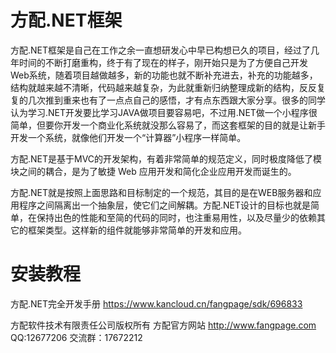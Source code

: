 # 方配.NET框架
方配.NET框架是自己在工作之余一直想研发心中早已构想已久的项目，经过了几年时间的不断打磨重构，终于有了现在的样子，刚开始只是为了方便自己开发Web系统，随着项目越做越多，新的功能也就不断补充进去，补充的功能越多，结构就越来越不清晰，代码越来越复杂，为此就重新归纳整理成新的结构，反反复复的几次推到重来也有了一点点自己的感悟，才有点东西跟大家分享。很多的同学认为学习.NET开发要比学习JAVA做项目要容易吧，不过用.NET做一个小程序很简单，但要你开发一个商业化系统就没那么容易了，而这套框架的目的就是让新手开发一个系统，就像他们开发一个“计算器”小程序一样简单。

方配.NET是基于MVC的开发架构，有着非常简单的规范定义，同时极度降低了模块之间的耦合，是为了敏捷 Web 应用开发和简化企业应用开发而诞生的。

方配.NET就是按照上面思路和目标制定的一个规范，其目的是在WEB服务器和应用程序之间隔离出一个抽象层，使它们之间解耦。方配.NET设计的目标也就是简单，在保持出色的性能和至简的代码的同时，也注重易用性，以及尽量少的依赖其它的框架类型。这样新的组件就能够非常简单的开发和应用。

# 安装教程
方配.NET完全开发手册 https://www.kancloud.cn/fangpage/sdk/696833

方配软件技术有限责任公司版权所有 方配官方网站 http://www.fangpage.com QQ:12677206 交流群：17672212
